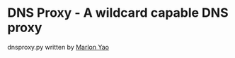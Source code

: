 # DNS Proxy - A wildcard capable DNS proxy

dnsproxy.py written by [Marlon Yao](https://github.com/marlonyao)
